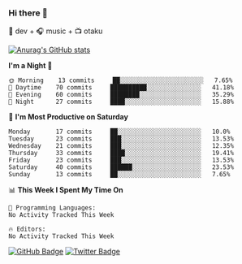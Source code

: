 ### Hi there 👋

🚀 dev + 🎧 music  + 📺 otaku


[![Anurag's GitHub stats](https://github-readme-stats.vercel.app/api?username=koheitasaka&count_private=true&show_icons=true&theme=monokai)](https://github.com/koheitasaka/github-readme-stats)

<!--START_SECTION:waka-->
**I'm a Night 🦉** 

```text
🌞 Morning    13 commits     ██░░░░░░░░░░░░░░░░░░░░░░░   7.65% 
🌆 Daytime    70 commits     ██████████░░░░░░░░░░░░░░░   41.18% 
🌃 Evening    60 commits     ████████░░░░░░░░░░░░░░░░░   35.29% 
🌙 Night      27 commits     ████░░░░░░░░░░░░░░░░░░░░░   15.88%

```
📅 **I'm Most Productive on Saturday** 

```text
Monday       17 commits     ██░░░░░░░░░░░░░░░░░░░░░░░   10.0% 
Tuesday      23 commits     ███░░░░░░░░░░░░░░░░░░░░░░   13.53% 
Wednesday    21 commits     ███░░░░░░░░░░░░░░░░░░░░░░   12.35% 
Thursday     33 commits     ████░░░░░░░░░░░░░░░░░░░░░   19.41% 
Friday       23 commits     ███░░░░░░░░░░░░░░░░░░░░░░   13.53% 
Saturday     40 commits     ██████░░░░░░░░░░░░░░░░░░░   23.53% 
Sunday       13 commits     ██░░░░░░░░░░░░░░░░░░░░░░░   7.65%

```


📊 **This Week I Spent My Time On** 

```text
💬 Programming Languages: 
No Activity Tracked This Week

🔥 Editors: 
No Activity Tracked This Week

```


<!--END_SECTION:waka-->

[![GitHub Badge](https://img.shields.io/badge/GitHub-100000?style=for-the-badge&logo=github&logoColor=white)](https://github.com/koheitasaka)
[![Twitter Badge](https://img.shields.io/badge/Twitter-1DA1F2?style=for-the-badge&logo=twitter&logoColor=white)](https://twitter.com/sleep_asleep_)
